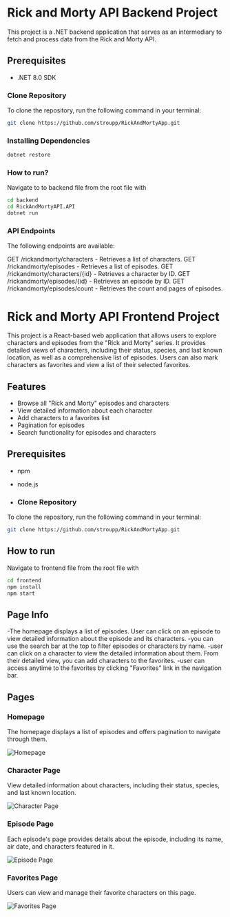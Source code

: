 # Rick and Morty API Backend Project

This project is a .NET backend application that serves as an intermediary to fetch and process data from the Rick and Morty API.

## Prerequisites

- .NET 8.0 SDK 


### Clone Repository

To clone the repository, run the following command in your terminal:

```bash
git clone https://github.com/stroupp/RickAndMortyApp.git
```
### Installing Dependencies
```bash
dotnet restore
```
### How to run?

Navigate to to backend file from the root file with
```bash
cd backend
cd RickAndMortyAPI.API
dotnet run
```
### API Endpoints

The following endpoints are available:

GET /rickandmorty/characters - Retrieves a list of characters.
GET /rickandmorty/episodes - Retrieves a list of episodes.
GET /rickandmorty/characters/{id} - Retrieves a character by ID.
GET /rickandmorty/episodes/{id} - Retrieves an episode by ID.
GET /rickandmorty/episodes/count - Retrieves the count and pages of episodes.




# Rick and Morty API Frontend Project

This project is a React-based web application that allows users to explore characters and episodes from the "Rick and Morty" series. It provides detailed views of characters, including their status, species, and last known location, as well as a comprehensive list of episodes. Users can also mark characters as favorites and view a list of their selected favorites.

## Features

- Browse all "Rick and Morty" episodes and characters
- View detailed information about each character
- Add characters to a favorites list
- Pagination for episodes
- Search functionality for episodes and characters

## Prerequisites
- npm
- node.js

- ### Clone Repository

To clone the repository, run the following command in your terminal:

```bash
git clone https://github.com/stroupp/RickAndMortyApp.git
```

## How to run

Navigate to frontend file from the root file with
```bash
cd frontend
npm install
npm start
```

## Page Info
-The homepage displays a list of episodes. User can click on an episode to view detailed information about the episode and its characters.
-you can use the search bar at the top to filter episodes or characters by name.
-user can click on a character to view the detailed information about them. From their detailed view, you can add characters to the favorites.
-user can access anytime to the favorites by clicking "Favorites" link in the navigation bar.

## Pages

### Homepage

The homepage displays a list of episodes and offers pagination to navigate through them.

![Homepage](https://imgur.com/Ie14OTW.jpg "Homepage of Rick and Morty Character Explorer")

### Character Page

View detailed information about characters, including their status, species, and last known location.

![Character Page](https://imgur.com/Ib6odvn.jpg "Character Page")

### Episode Page

Each episode's page provides details about the episode, including its name, air date, and characters featured in it.

![Episode Page](https://imgur.com/QqDfuMD.jpg "Episode Page")

### Favorites Page

Users can view and manage their favorite characters on this page.

![Favorites Page](https://imgur.com/kcs5dCD.jpg "Favorites Page")




